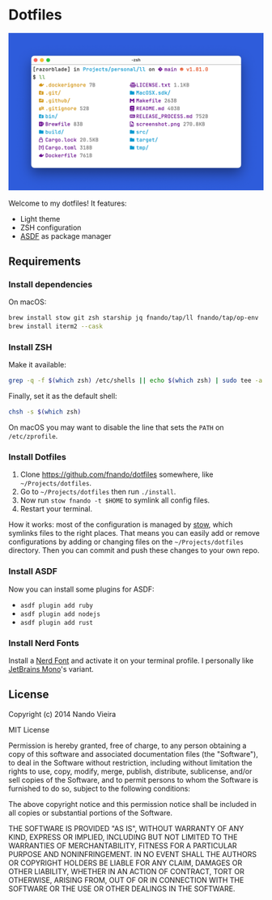 # Dotfiles

![Screenshot of my terminal](https://github.com/fnando/dotfiles/blob/main/terminal.png)

Welcome to my dotfiles! It features:

- Light theme
- ZSH configuration
- [ASDF](https://github.com/asdf-vm/asdf) as package manager

## Requirements

### Install dependencies

On macOS:

```bash
brew install stow git zsh starship jq fnando/tap/ll fnando/tap/op-env
brew install iterm2 --cask
```

### Install ZSH

Make it available:

```bash
grep -q -f $(which zsh) /etc/shells || echo $(which zsh) | sudo tee -a /etc/shells
```

Finally, set it as the default shell:

```bash
chsh -s $(which zsh)
```

On macOS you may want to disable the line that sets the `PATH` on
`/etc/zprofile`.

### Install Dotfiles

1. Clone https://github.com/fnando/dotfiles somewhere, like
   `~/Projects/dotfiles`.
2. Go to `~/Projects/dotfiles` then run `./install`.
3. Now run `stow fnando -t $HOME` to symlink all config files.
4. Restart your terminal.

How it works: most of the configuration is managed by
[stow](https://www.gnu.org/software/stow/), which symlinks files to the right
places. That means you can easily add or remove configurations by adding or
changing files on the `~/Projects/dotfiles` directory. Then you can commit and
push these changes to your own repo.

### Install ASDF

Now you can install some plugins for ASDF:

- `asdf plugin add ruby`
- `asdf plugin add nodejs`
- `asdf plugin add rust`

### Install Nerd Fonts

Install a [Nerd Font](https://github.com/ryanoasis/nerd-fonts) and activate it
on your terminal profile. I personally like
[JetBrains Mono](https://www.jetbrains.com/lp/mono/)'s variant.

## License

Copyright (c) 2014 Nando Vieira

MIT License

Permission is hereby granted, free of charge, to any person obtaining a copy of
this software and associated documentation files (the "Software"), to deal in
the Software without restriction, including without limitation the rights to
use, copy, modify, merge, publish, distribute, sublicense, and/or sell copies of
the Software, and to permit persons to whom the Software is furnished to do so,
subject to the following conditions:

The above copyright notice and this permission notice shall be included in all
copies or substantial portions of the Software.

THE SOFTWARE IS PROVIDED "AS IS", WITHOUT WARRANTY OF ANY KIND, EXPRESS OR
IMPLIED, INCLUDING BUT NOT LIMITED TO THE WARRANTIES OF MERCHANTABILITY, FITNESS
FOR A PARTICULAR PURPOSE AND NONINFRINGEMENT. IN NO EVENT SHALL THE AUTHORS OR
COPYRIGHT HOLDERS BE LIABLE FOR ANY CLAIM, DAMAGES OR OTHER LIABILITY, WHETHER
IN AN ACTION OF CONTRACT, TORT OR OTHERWISE, ARISING FROM, OUT OF OR IN
CONNECTION WITH THE SOFTWARE OR THE USE OR OTHER DEALINGS IN THE SOFTWARE.
